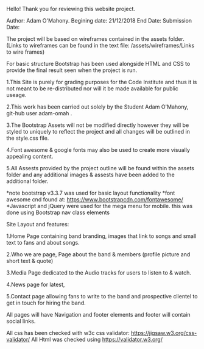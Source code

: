 Hello! Thank you for reviewing this website project.

Author: Adam O'Mahony.
Begining date: 21/12/2018
End Date:
Submission Date:

The project will be based on wireframes contained in the assets folder. (Links to wireframes can be found in the text file: /assets/wireframes/Links to wire frames)

For basic structure Bootstrap has been used alongside HTML and CSS to provide the final result seen when the project is run.


 1.This Site is purely for grading purposes for the Code Institute and thus it is not meant to be re-distributed nor will it be made available for public useage.
 
 2.This work has been carried out solely by the Student Adam O'Mahony, git-hub user adam-omah .
 
 3.The Bootstrap Assets will not be modified directly however they will be styled to uniquely to reflect the project and all changes will be outlined in the style.css file.
 
 4.Font awesome & google fonts may also be used to create more visually appealing content.
 
 5.All Assests provided by the project outline will be found within the assets folder and any additional images & assests have been added to the additional folder.
 
 *note bootstrap v3.3.7 was used for basic layout functionality
 *font awesome cnd found at: https://www.bootstrapcdn.com/fontawesome/
 *Javascript and jQuery were used for the mega menu for mobile. this was done using Bootstrap nav class elements
 
 Site Layout and features:
 
1.Home Page containing band branding, images that link to songs and small text to fans and about songs.

2.Who we are page, Page about the band & members (profile picture and short text & quote)

3.Media Page dedicated to the Audio tracks for users to listen to & watch.

4.News page for latest, 

5.Contact page allowing fans to write to the band and prospective clientel to get in touch for hiring the band.

All pages will have Navigation and footer elements and footer will contain social links.

All css has been checked with w3c css validator: https://jigsaw.w3.org/css-validator/
All Html was checked using https://validator.w3.org/